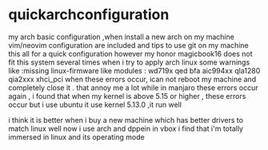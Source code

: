 # quickarchconfiguration
my arch basic configuration ,when install a new  arch on my machine
vim/neovim configuration are included
and tips to use git on my machine
this all for a quick configuration
however my honor magicbook16 does not fit this system 
several times when i try to apply arch linux 
some warnings like :missing linux-firmware like  modules : wd719x qed bfa aic994xx qla1280 qia2xxx xhci_pci 
when these errors occur, ican not reboot my machine and completely close it . that annoy me a lot 
while in manjaro these errors occur again ,
i found that when my kernel is above 5.15 or higher  , these errors occur
but i use ubuntu it use kernel 5.13.0  ,it run well 


i think it is better when i buy a new machine which  has better drivers to match linux well 
now i use arch and dppein in vbox 
i find that i'm totally immersed in linux and its operating mode
